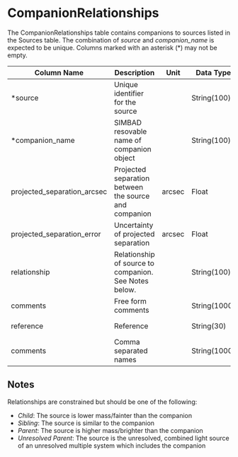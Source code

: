 # CompanionRelationships

The CompanionRelationships table contains companions to sources listed in the Sources table. 
The combination of *source* and *companion_name* is expected to be unique.
Columns marked with an asterisk (*) may not be empty.

| Column Name | Description  | Unit  | Data Type | Key Type  |
|---|---|---|---|---|
| *source        | Unique identifier for the source |   | String(100)  | primary and foreign: Sources.source   |
| *companion_name         | SIMBAD resovable name of companion object | | String(100)  | primary  |
| projected_separation_arcsec        | Projected separation between the source and companion | arcsec | Float  |   |
| projected_separation_error   | Uncertainty of projected separation | arcsec | Float  |   |
| relationship    | Relationship of source to companion. See Notes below. |  | String(100)  |   |
| comments      | Free form comments |   | String(1000) |   |
| reference     | Reference |   | String(30) | foreign: Publications.name |
| comments      | Comma separated names  |   | String(1000) |   |

## Notes
Relationships are constrained but should be one of the following:
- *Child*: The source is lower mass/fainter than the companion
- *Sibling*: The source is similar to the companion
- *Parent*: The source is higher mass/brighter than the companion
- *Unresolved Parent*: The source is the unresolved, combined light source of an unresolved multiple system which includes the companion
